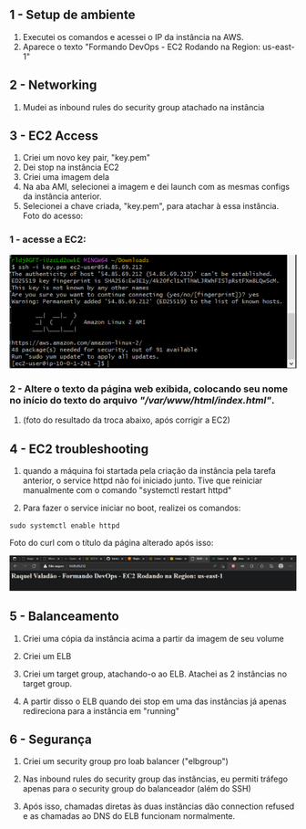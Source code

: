 ## 1 - Setup de ambiente
1) Executei os comandos e acessei o IP da instância na AWS.
2) Aparece o texto "Formando DevOps - EC2 Rodando na Region: us-east-1"

## 2 - Networking
1) Mudei as inbound rules do security group atachado na instância

## 3 - EC2 Access
1) Criei um novo key pair, "key.pem"
2) Dei stop na instância EC2
3) Criei uma imagem dela
4) Na aba AMI, selecionei a imagem e dei launch com as mesmas configs da instância anterior.
5) Selecionei a chave criada, "key.pem", para atachar à essa instância. Foto do acesso:


### 1 - acesse a EC2:
![alt text](imgs/ssh_funcionando.png)


###  2 - Altere o texto da página web exibida, colocando seu nome no início do texto do arquivo ***"/var/www/html/index.html"***.

1) (foto do resultado da troca abaixo, após corrigir a EC2)

## 4 - EC2 troubleshooting
1) quando a máquina foi startada pela criação da instância pela tarefa anterior, o service httpd não foi iniciado junto. Tive que reiniciar manualmente com o comando "systemctl restart httpd"

2) Para fazer o service iniciar no boot, realizei os comandos:

```
sudo systemctl enable httpd
```

Foto do curl com o título da página alterado após isso:

![alt text](imgs/RESTARTANDO_HTTPD_CURL_com_nome.png)


## 5 - Balanceamento
1) Criei uma cópia da instância acima a partir da imagem de seu volume

2) Criei um ELB

3) Criei um target group, atachando-o ao ELB. Atachei as 2 instâncias no target group.

4) A partir disso o ELB quando dei stop em uma das instâncias já apenas redireciona para a instância em "running"
 
## 6 - Segurança
1) Criei um security group pro loab balancer ("elbgroup")

2) Nas inbound rules do security group das instâncias, eu permiti tráfego apenas para o security group do balanceador (além do SSH)

3) Após isso, chamadas diretas às duas instâncias dão connection refused e as chamadas ao DNS do ELB funcionam normalmente.

